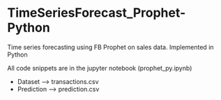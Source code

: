 # TimeSeriesForecast_Prophet-Python
Time series forecasting using FB Prophet on sales data. Implemented in Python

All code snippets are in the jupyter notebook (prophet_py.ipynb)
- Dataset --> transactions.csv
- Prediction --> prediction.csv
